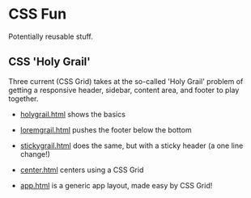 # CSS Fun

Potentially reusable stuff.

## CSS 'Holy Grail'

Three current (CSS Grid) takes at the so-called 'Holy Grail' problem of
getting a responsive header, sidebar, content area, and footer to play together.

  * [holygrail.html](holygrail.html) shows the basics
  * [loremgrail.html](loremgrail.html) pushes the footer below the bottom
  * [stickygrail.html](stickygrail.com) does the same, but with a sticky header (a one line change!)

  * [center.html](center.html) centers using a CSS Grid

  * [app.html](app.html) is a generic app layout, made easy by CSS Grid!

